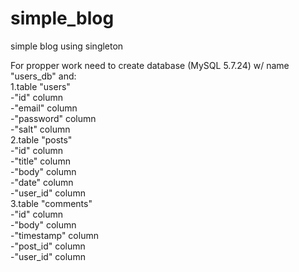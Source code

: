 # simple_blog
simple blog using singleton


For propper work need to create database (MySQL 5.7.24) w/ name "users_db" and: <br>
  1.table "users" <br>
    -"id" column <br>
    -"email" column <br>
    -"password" column <br>
    -"salt" column <br>
  2.table "posts" <br>
    -"id" column <br>
    -"title" column <br>
    -"body" column <br>
    -"date" column <br>
    -"user_id" column <br>
  3.table "comments" <br>
    -"id" column <br>
    -"body" column <br>
    -"timestamp" column <br>
    -"post_id" column <br>
    -"user_id" column <br>
